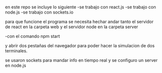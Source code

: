 en este repo  se incluye lo siguiente
-se trabajo con react.js 
-se trabajo con node.js
-se trabajo con sockets.io

para que funcione el programa se necesita hechar andar tanto el servidor de react en la carpeta web
y el servidor node en la carpeta server

-con el comando npm start

y abrir dos pestañas del navegador para poder hacer la simulacion  de dos terminales.

se usaron sockets para mandar info en tiempo real y se configuro un server en node.js